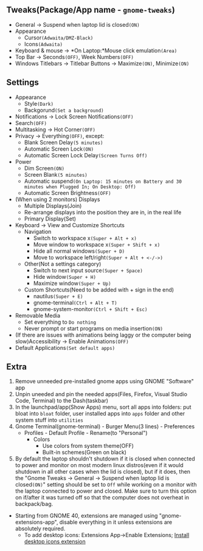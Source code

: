 ## Tweaks(Package/App name - `gnome-tweaks`)
* General -> Suspend when laptop lid is closed`(ON)`
* Appearance
    * Cursor`(Adwaita/DMZ-Black)`
    * Icons`(Adwaita)`
* Keyboard & mouse -> *On Laptop:*Mouse click emulation`(Area)`
* Top Bar -> Seconds`(OFF)`, Week Numbers`(OFF)`
* Windows Titlebars -> Titlebar Buttons -> Maximize`(ON)`, Minimize`(ON)`


## Settings
* Appearance
	* Style`(Dark)`
	* Backgorund`(Set a background)`
* Notifications -> Lock Screen Notifications`(OFF)`
* Search`(OFF)`
* Multitasking -> Hot Corner`(OFF)`
* Privacy -> Everything`(OFF)`, except: 
	* Blank Screen Delay`(5 minutes)`
	* Automatic Screen Lock`(ON)`
	* Automatic Screen Lock Delay`(Screen Turns Off)`
* Power
	* Dim Screen`(ON)`
	* Screen Blank`(5 minutes)`
	* Automatic suspend`(On Laptop: 15 minutes on Battery and 30 minutes when Plugged In; On Desktop: Off)`
	* Automatic Screen Brightness`(OFF)`
* (When using 2 monitors) Displays
	* Multiple Displays(Join)
	* Re-arrange displays into the position they are in, in the real life
	* Primary Display(Set) 
* Keyboard -> View and Customize Shortcuts
	* Navigation
		* Switch to workspace x`(Super + Alt + x)`
		* Move window to workspace x`(Super + Shift + x)`
		* Hide all normal windows`(Super + D)`
		* Move to workspace left/right`(Super + Alt + <-/->)`
	* Other(Not a settings category)
		* Switch to next input source`(Super + Space)`
		* Hide window`(Super + H)`
		* Maximize window`(Super + Up)`
	* Custom Shortcuts(Need to be added with + sign in the end)
		* nautilus`(Super + E)`
		* gnome-terminal`(Ctrl + Alt + T)`
		* gnome-system-monitor`(Ctrl + Shift + Esc)`
* Removable Media
	* Set everything to `Do nothing`
	* Never prompt or start programs on media insertion`(ON)`
* (If there are issues with animations being laggy or the computer being slow)Accessibility -> Enable Animations`(OFF)`
* Default Applications`(Set default apps)`


## Extra
1. Remove unneeded pre-installed gnome apps using GNOME "Software" app
2. Unpin uneeded and pin the needed apps(Files, Firefox, Visual Studio Code, Terminal) to the Dash(taskbar)
4. In the launchpad/app(Show Apps) menu, sort all apps into folders: put bloat into `bloat` folder, user installed apps into `apps` folder and other system stuff into `utilities`
5. Gnome Terminal(gnome-terminal) - Burger Menu(3 lines) - Preferences
	* Profiles - Default Profile - Rename(to "Personal")
		* Colors
			* Use colors from system theme(OFF)
			* Built-in schemes(Green on black)
6. By default the laptop shouldn't shutdown if it is closed when connected to power and monitor on most modern linux distros(even if it would shutdown in all other cases when the lid is closed), but if it does, then the "Gnome Tweaks -> General -> Suspend when laptop lid is closed`(ON)`" setting should be set to `Off` while working on a monitor with the laptop connected to power and closed. Make sure to turn this option on if/after it was turned off so that the computer does not overheat in backpack/bag.
* Starting from GNOME 40, extensions are managed using "gnome-extensions-app", disable everything in it unless extensions are absolutely required.
	* To add desktop icons: Extensions App->Enable Extensions; [Install desktop icons extension](https://extensions.gnome.org/extension/2087/desktop-icons-ng-ding/) 
